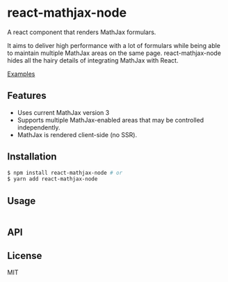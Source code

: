 # react-mathjax-node

A react component that renders MathJax formulars.

It aims to deliver high performance with a lot of formulars while being able to
maintain multiple MathJax areas on the same page. react-mathjax-node hides all
the hairy details of integrating MathJax with React.

[Examples](https://innodoc.github.io/react-mathjax-node/)

## Features

- Uses current MathJax version 3
- Supports multiple MathJax-enabled areas that may be controlled independently.
- MathJax is rendered client-side (no SSR).

## Installation

```sh
$ npm install react-mathjax-node # or
$ yarn add react-mathjax-node
```

## Usage

```JSX

```

## API

## License

MIT
